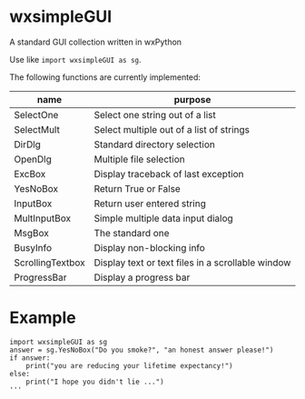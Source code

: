 # wxsimpleGUI
A standard GUI collection written in wxPython

Use like `import wxsimpleGUI as sg`.

The following functions are currently implemented:

|name|purpose|
|----|-------|
|SelectOne|Select one string out of a list|
|SelectMult|Select multiple out of a list of strings|
|DirDlg|Standard directory selection|
|OpenDlg|Multiple file selection|
|ExcBox|Display traceback of last exception|
|YesNoBox|Return True or False|
|InputBox|Return user entered string|
|MultInputBox|Simple multiple data input dialog|
|MsgBox|The standard one|
|BusyInfo|Display non-blocking info|
|ScrollingTextbox|Display text or text files in a scrollable window|
|ProgressBar|Display a progress bar|

# Example

```
import wxsimpleGUI as sg
answer = sg.YesNoBox("Do you smoke?", "an honest answer please!")
if answer:
    print("you are reducing your lifetime expectancy!")
else:
    print("I hope you didn't lie ...")
''' 
